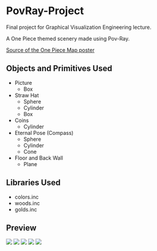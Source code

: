 # PovRay-Project

Final project for Graphical Visualization Engineering lecture.

A One Piece themed scenery made using Pov-Ray.

[Source of the One Piece Map poster](https://onepiece.fandom.com/wiki/East_Blue?file=East_Blue_Infobox.png) 

## Objects and Primitives Used
- Picture
  - Box
- Straw Hat
  - Sphere
  - Cylinder
  - Box
- Coins
  - Cylinder
- Eternal Pose (Compass)
  - Sphere
  - Cylinder
  - Cone
- Floor and Back Wall
  - Plane
 
## Libraries Used
- colors.inc
- woods.inc
- golds.inc

## Preview
![](https://raw.githubusercontent.com/ahmadzaki2975/PovRay-Project/main/480179-AhmadZakiAkmal-Printscreen1.png)
![](https://raw.githubusercontent.com/ahmadzaki2975/PovRay-Project/main/480179-AhmadZakiAkmal-Printscreen2.png)
![](https://raw.githubusercontent.com/ahmadzaki2975/PovRay-Project/main/480179-AhmadZakiAkmal-Printscreen3.png)
![](https://raw.githubusercontent.com/ahmadzaki2975/PovRay-Project/main/480179-AhmadZakiAkmal-Printscreen4.png)
![](https://raw.githubusercontent.com/ahmadzaki2975/PovRay-Project/main/480179-AhmadZakiAkmal-Printscreen5.png)
